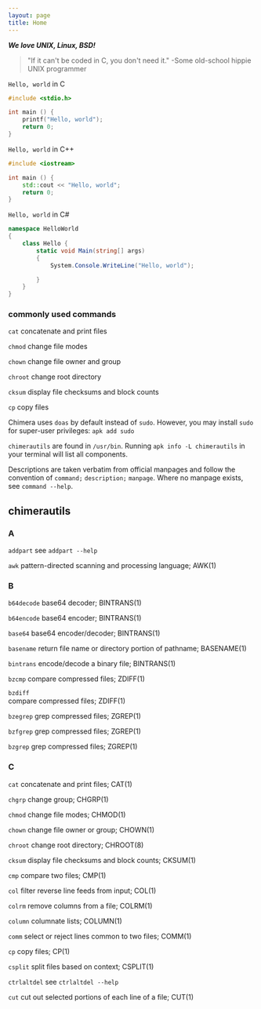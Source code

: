 ```yaml
---
layout: page
title: Home
---
```


**_We love UNIX, Linux, BSD!_**

> "If it can't be coded in C, you don't need it."
> -Some old-school hippie UNIX programmer

`Hello, world` in C
```c
#include <stdio.h>

int main () {
    printf("Hello, world");
    return 0;
}
```

`Hello, world` in C++
```c++
#include <iostream>

int main () {
    std::cout << "Hello, world";
    return 0;
}
```

`Hello, world` in C#
```c#
namespace HelloWorld
{
    class Hello {
        static void Main(string[] args)
        {
            System.Console.WriteLine("Hello, world");

        }
    }
}
```

### commonly used commands
`cat`
concatenate and print files

`chmod`
change file modes

`chown`
change file owner and group

`chroot`
change root directory

`cksum`
display file checksums and block counts

`cp`
copy files

Chimera uses `doas` by default instead of `sudo`. However, you may install `sudo` for super-user privileges: `apk add sudo`

`chimerautils` are found in `/usr/bin`. Running `apk info -L chimerautils` in your terminal will list all components.

Descriptions are taken verbatim from official manpages and follow the convention of `command;` `description;` `manpage`. Where no manpage exists, see `command --help`.

## chimerautils

### A
`addpart`
see `addpart --help`

`awk`
pattern-directed scanning and processing language; AWK(1)

### B
`b64decode`
base64 decoder; BINTRANS(1)

`b64encode`
base64 encoder; BINTRANS(1)

`base64`
base64 encoder/decoder; BINTRANS(1)

`basename`
return file name or directory portion of pathname; BASENAME(1)

`bintrans`
encode/decode a binary file; BINTRANS(1)

`bzcmp`
compare compressed files; ZDIFF(1)

`bzdiff`  
compare compressed files; ZDIFF(1)

`bzegrep`
grep compressed files; ZGREP(1)

`bzfgrep`
grep compressed files; ZGREP(1)

`bzgrep`
grep compressed files; ZGREP(1)

### C
`cat`
concatenate and print files; CAT(1)

`chgrp`
change group; CHGRP(1)

`chmod`
change file modes; CHMOD(1)

`chown`
change file owner or group; CHOWN(1)

`chroot`
change root directory; CHROOT(8)

`cksum`
display file checksums and block counts; CKSUM(1)

`cmp`
compare two files; CMP(1)

`col`
filter reverse line feeds from input; COL(1)

`colrm`
remove columns from a file; COLRM(1)

`column`
columnate lists; COLUMN(1)

`comm`
select or reject lines common to two files; COMM(1)

`cp`
copy files; CP(1)

`csplit`
split files based on context; CSPLIT(1)

`ctrlaltdel`
see `ctrlaltdel --help`

`cut`
cut out selected portions of each line of a file; CUT(1)
